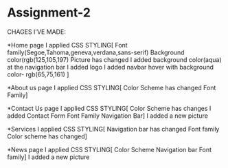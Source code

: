 # Assignment-2 

CHAGES I'VE MADE:

*Home page
I applied CSS STYLING[
Font family(Segoe,Tahoma,geneva,verdana,sans-serif)
Background color(rgb(125,105,197)
Picture has changed
I added background color(aqua) at the navigation bar
I added logo
I added navbar hover with background color- rgb(65,75,161)
]

*About us page
I applied CSS STYLING[
Color Scheme has changed
Font Family]


*Contact Us page
I applied CSS STYLING[
Color Scheme has changes
I added Contact Form 
Font Family
Navigation Bar]
I added a new picture



*Services
I applied CSS STYLING[
Navigation bar has changed
Font family
Color scheme has changed]

*News page
I applied CSS STYLING[
Color Scheme
Navigation bar
Font family]
I added a new picture


